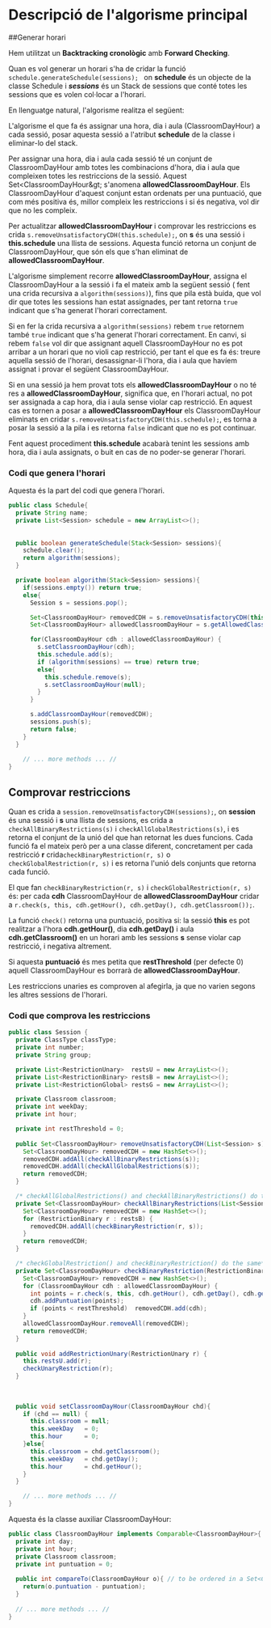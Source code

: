 # Descripció de l'algorisme principal

##Generar horari

Hem utilitzat un **Backtracking cronològic** amb **Forward Checking**.

Quan es vol generar un horari s'ha de cridar la funció `schedule.generateSchedule(sessions); ` on **schedule** és un objecte de la classe Schedule i ***sessions*** és un Stack de sessions que conté totes les sessions que es volen col·locar a l'horari.

En llenguatge natural, l'algorisme realitza el següent:

L'algorisme el que fa és assignar una hora, dia i aula (ClassroomDayHour) a cada sessió, posar aquesta sessió a l'atribut **schedule** de la classe i eliminar-lo del stack.

Per assignar una hora, dia i aula cada sessió té un conjunt de ClassroomDayHour amb totes les combinacions d'hora, dia i aula que compleixen totes les restriccions de la sessió. Aquest Set\<ClassroomDayHour\&gt; s'anomena **allowedClassroomDayHour**. Els ClassroomDayHour d'aquest conjunt estan ordenats per una puntuació, que com més positiva és, millor compleix les restriccions i si és negativa, vol dir que no les compleix.

Per actualitzar **allowedClassroomDayHour** i comprovar les restriccions es crida `s.removeUnsatisfactoryCDH(this.schedule);`, on **s** és una sessió i **this.schedule** una llista de sessions. Aquesta funció retorna un conjunt de ClassroomDayHour, que són els que s'han eliminat de **allowedClassroomDayHour**.

L'algorisme simplement recorre **allowedClassroomDayHour**, assigna el ClassroomDayHour a la sessió i fa el mateix amb la següent sessió ( fent una crida recursiva a `algorithm(sessions)`), fins que pila està buida, que vol dir que totes les sessions han estat assignades, per tant retorna `true` indicant que s'ha generat l'horari correctament.

Si en fer la crida recursiva a `algorithm(sessions)` rebem `true` retornem també `true` indicant que s'ha generat l'horari correctament. En canvi, si rebem `false` vol dir que assignant aquell ClassroomDayHour no es pot arribar a un horari que no violi cap restricció, per tant el que es fa és: treure aquella sessió de l'horari, desassignar-li l'hora, dia i aula que havíem assignat i provar el següent ClassroomDayHour.

Si en una sessió ja hem provat tots els **allowedClassroomDayHour** o no té res a **allowedClassroomDayHour**, significa que, en l'horari actual, no pot ser assignada a cap hora, dia i aula sense violar cap restricció. En aquest cas es tornen a posar a **allowedClassroomDayHour** els ClassroomDayHour eliminats en cridar `s.removeUnsatisfactoryCDH(this.schedule);`, es torna a posar la sessió a la pila i es retorna `false` indicant que no es pot continuar.

Fent aquest procediment **this.schedule** acabarà tenint les sessions amb hora, dia i aula assignats, o buit en cas de no poder-se generar l'horari.  

### Codi que genera l'horari

Aquesta és la part del codi que genera l'horari.

```java
public class Schedule{
  private String name;
  private List<Session> schedule = new ArrayList<>();
  
  
  public boolean generateSchedule(Stack<Session> sessions){
    schedule.clear();
    return algorithm(sessions);
  }

  private boolean algorithm(Stack<Session> sessions){
    if(sessions.empty()) return true;
    else{
      Session s = sessions.pop();

      Set<ClassroomDayHour> removedCDH = s.removeUnsatisfactoryCDH(this.schedule);
      Set<ClassroomDayHour> allowedClassroomDayHour = s.getAllowedClassroomDayHour();

      for(ClassroomDayHour cdh : allowedClassroomDayHour) {
        s.setClassroomDayHour(cdh);
        this.schedule.add(s);
        if (algorithm(sessions) == true) return true;
        else{
          this.schedule.remove(s);
          s.setClassroomDayHour(null);
        }
      }

      s.addClassroomDayHour(removedCDH);
      sessions.push(s);
      return false;
    }
  }
  
    // ... more methods ... //
}
```
## Comprovar restriccions

Quan es crida a `session.removeUnsatisfactoryCDH(sessions);`, on **session** és una sessió i **s** una llista de sessions, es crida a `checkAllBinaryRestrictions(s)` i `checkAllGlobalRestrictions(s)`, i es retorna el conjunt de la unió del que han retornat les dues funcions. Cada funció fa el mateix però per a una classe diferent, concretament per cada restricció **r** crida`checkBinaryRestriction(r, s)` o `checkGlobalRestriction(r, s)` i es retorna l'unió dels conjunts que retorna cada funció.

El que fan `checkBinaryRestriction(r, s)` i `checkGlobalRestriction(r, s)` és: per cada **cdh** ClassroomDayHour de **allowedClassroomDayHour** cridar a `r.check(s, this, cdh.getHour(), cdh.getDay(), cdh.getClassroom());`. 

La funció `check()` retorna una puntuació, positiva si: la sessió **this** es pot realitzar a l'hora **cdh.getHour()**, dia **cdh.getDay()** i aula **cdh.getClassroom()** en un horari amb les sessions **s** sense violar cap restricció, i negativa altrement. 

Si aquesta **puntuació** és mes petita que **restThreshold** (per defecte 0) aquell ClassroomDayHour es borrarà de **allowedClassroomDayHour**.

Les restriccions unaries es comproven al afegirla, ja que no varien segons les altres sessions de l'horari.



### Codi que comprova les restriccions

```java
public class Session {
  private ClassType classType;
  private int number;
  private String group;

  private List<RestrictionUnary>  restsU = new ArrayList<>();
  private List<RestrictionBinary> restsB = new ArrayList<>();
  private List<RestrictionGlobal> restsG = new ArrayList<>();

  private Classroom classroom;
  private int weekDay;
  private int hour;

  private int restThreshold = 0;
  
  public Set<ClassroomDayHour> removeUnsatisfactoryCDH(List<Session> s) {
    Set<ClassroomDayHour> removedCDH = new HashSet<>();
    removedCDH.addAll(checkAllBinaryRestrictions(s));
    removedCDH.addAll(checkAllGlobalRestrictions(s));
    return removedCDH;
  }

  /* checkAllGlobalRestrictions() and checkAllBinaryRestrictions() do the same*/
  private Set<ClassroomDayHour> checkAllBinaryRestrictions(List<Session> s) {
    Set<ClassroomDayHour> removedCDH = new HashSet<>();
    for (RestrictionBinary r : restsB) {
      removedCDH.addAll(checkBinaryRestriction(r, s));
    }
    return removedCDH;
  }

  /* checkGlobalRestriction() and checkBinaryRestriction() do the same*/
  private Set<ClassroomDayHour> checkBinaryRestriction(RestrictionBinary r, List<Session> s) {
    Set<ClassroomDayHour> removedCDH = new HashSet<>();
    for (ClassroomDayHour cdh : allowedClassroomDayHour) {
      int points = r.check(s, this, cdh.getHour(), cdh.getDay(), cdh.getClassroom());
      cdh.addPuntuation(points);
      if (points < restThreshold)  removedCDH.add(cdh);
    }
    allowedClassroomDayHour.removeAll(removedCDH);
    return removedCDH;
  }
  
  public void addRestrictionUnary(RestrictionUnary r) {
    this.restsU.add(r);
    checkUnaryRestriction(r);
  }
  
  
  
  public void setClassroomDayHour(ClassroomDayHour chd){
    if (chd == null) {
      this.classroom = null;
      this.weekDay   = 0;
      this.hour      = 0;
    }else{
      this.classroom = chd.getClassroom();
      this.weekDay   = chd.getDay();
      this.hour      = chd.getHour();
    }
  }

    // ... more methods ... //
}
```

Aquesta és la classe auxiliar ClassroomDayHour:

```java
public class ClassroomDayHour implements Comparable<ClassroomDayHour>{
  private int day;
  private int hour;
  private Classroom classroom;
  private int puntuation = 0;
  
  public int compareTo(ClassroomDayHour o){ // to be ordered in a Set<ClassroomDayHour>
    return(o.puntuation - puntuation);
  }
  
  // ... more methods ... //
}
```
